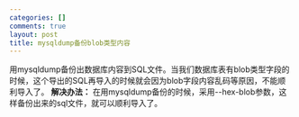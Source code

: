 ```yaml
--- 
categories: []
comments: true
layout: post
title: mysqldump备份blob类型内容
---
```

用mysqldump备份出数据库内容到SQL文件。当我们数据库表有blob类型字段的时候，这个导出的SQL再导入的时候就会因为blob字段内容乱码等原因，不能顺利导入了。
<strong>解决办法：</strong>
在用mysqldump备份的时候，采用--hex-blob参数，这样备份出来的sql文件，就可以顺利导入了。
